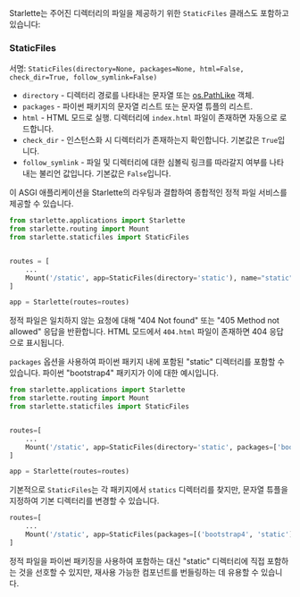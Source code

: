 Starlette는 주어진 디렉터리의 파일을 제공하기 위한 `StaticFiles` 클래스도 포함하고 있습니다:

### StaticFiles

서명: `StaticFiles(directory=None, packages=None, html=False, check_dir=True, follow_symlink=False)`

* `directory` - 디렉터리 경로를 나타내는 문자열 또는 [os.PathLike][pathlike] 객체.
* `packages` - 파이썬 패키지의 문자열 리스트 또는 문자열 튜플의 리스트.
* `html` - HTML 모드로 실행. 디렉터리에 `index.html` 파일이 존재하면 자동으로 로드합니다.
* `check_dir` - 인스턴스화 시 디렉터리가 존재하는지 확인합니다. 기본값은 `True`입니다.
* `follow_symlink` - 파일 및 디렉터리에 대한 심볼릭 링크를 따라갈지 여부를 나타내는 불리언 값입니다. 기본값은 `False`입니다.

이 ASGI 애플리케이션을 Starlette의 라우팅과 결합하여 종합적인 정적 파일 서비스를 제공할 수 있습니다.

```python
from starlette.applications import Starlette
from starlette.routing import Mount
from starlette.staticfiles import StaticFiles


routes = [
    ...
    Mount('/static', app=StaticFiles(directory='static'), name="static"),
]

app = Starlette(routes=routes)
```

정적 파일은 일치하지 않는 요청에 대해 "404 Not found" 또는 "405 Method not allowed" 응답을 반환합니다. HTML 모드에서 `404.html` 파일이 존재하면 404 응답으로 표시됩니다.

`packages` 옵션을 사용하여 파이썬 패키지 내에 포함된 "static" 디렉터리를 포함할 수 있습니다. 파이썬 "bootstrap4" 패키지가 이에 대한 예시입니다.

```python
from starlette.applications import Starlette
from starlette.routing import Mount
from starlette.staticfiles import StaticFiles


routes=[
    ...
    Mount('/static', app=StaticFiles(directory='static', packages=['bootstrap4']), name="static"),
]

app = Starlette(routes=routes)
```

기본적으로 `StaticFiles`는 각 패키지에서 `statics` 디렉터리를 찾지만, 문자열 튜플을 지정하여 기본 디렉터리를 변경할 수 있습니다.

```python
routes=[
    ...
    Mount('/static', app=StaticFiles(packages=[('bootstrap4', 'static')]), name="static"),
]
```

정적 파일을 파이썬 패키징을 사용하여 포함하는 대신 "static" 디렉터리에 직접 포함하는 것을 선호할 수 있지만, 재사용 가능한 컴포넌트를 번들링하는 데 유용할 수 있습니다.

[pathlike]: https://docs.python.org/3/library/os.html#os.PathLike
